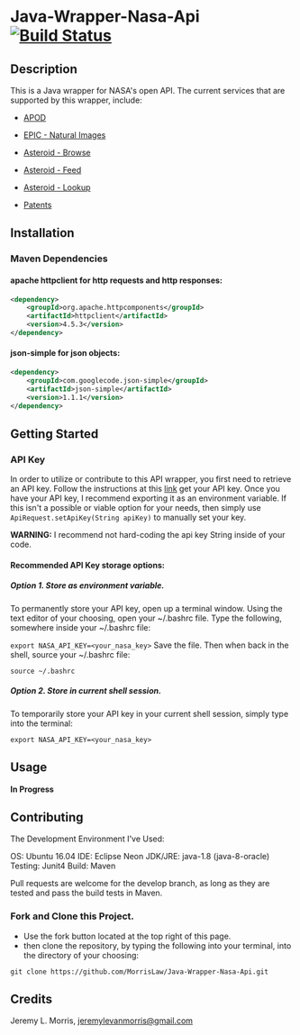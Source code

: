 # Java-Wrapper-Nasa-Api [![Build Status](https://travis-ci.org/MorrisLaw/Java-Wrapper-Nasa-Api.svg?branch=master)](https://travis-ci.org/MorrisLaw/Java-Wrapper-Nasa-Api)
## Description
This is a Java wrapper for NASA's open API. The current services that are supported by this wrapper, include:

* [APOD](https://api.nasa.gov/api.html#apod)

* [EPIC - Natural Images](https://api.nasa.gov/api.html#EPIC)

* [Asteroid - Browse](https://api.nasa.gov/api.html#neows-browse]=)

* [Asteroid - Feed](https://api.nasa.gov/api.html#neows-feed)

* [Asteroid - Lookup](https://api.nasa.gov/api.html#neows-lookup)

* [Patents](https://api.nasa.gov/api.html#patents)


## Installation

### Maven Dependencies
#### apache httpclient for http requests and http responses:
```xml
<dependency>
    <groupId>org.apache.httpcomponents</groupId>
    <artifactId>httpclient</artifactId>
    <version>4.5.3</version>
</dependency>
```
#### json-simple for json objects:
```xml
<dependency>
    <groupId>com.googlecode.json-simple</groupId>
    <artifactId>json-simple</artifactId>
    <version>1.1.1</version>
</dependency>
```

## Getting Started 

### API Key
In order to utilize or contribute to this API wrapper, you first need to retrieve an API key. Follow the instructions at this [link](https://api.nasa.gov/index.html#apply-for-an-api-key) get your API key. Once you have your API key, I recommend exporting it as an environment variable. If this isn't a possible or viable option for your needs, then simply use ```ApiRequest.setApiKey(String apiKey)``` to manually set your key. 

**WARNING:** I recommend not hard-coding the api key String inside of your code.

#### Recommended API Key storage options:

##### Option 1. Store as environment variable.

To permanently store your API key, open up a terminal window. Using the text editor of your choosing, open your ~/.bashrc file. Type the following, somewhere inside your ~/.bashrc file:

```export NASA_API_KEY=<your_nasa_key>``` 
Save the file. Then when back in the shell, source your ~/.bashrc file:

```source ~/.bashrc```

##### Option 2. Store in current shell session.

To temporarily store your API key in your current shell session, simply type into the terminal:

```export NASA_API_KEY=<your_nasa_key>```

## Usage
**In Progress**

## Contributing
The Development Environment I've Used:

OS: Ubuntu 16.04
IDE: Eclipse Neon
JDK/JRE: java-1.8 (java-8-oracle)
Testing: Junit4
Build: Maven

Pull requests are welcome for the develop branch, as long as they are tested and pass the build tests in Maven. 

### Fork and Clone this Project.
- Use the fork button located at the top right of this page.
- then clone the repository, by typing the following into your terminal, into the directory of your choosing:

```git clone https://github.com/MorrisLaw/Java-Wrapper-Nasa-Api.git```

## Credits
Jeremy L. Morris, jeremylevanmorris@gmail.com
